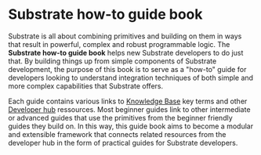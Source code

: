 # Substrate how-to guide book 

Substrate is all about combining primitives and building on them in ways that result in powerful, complex and robust programmable logic. The **Substrate how-to guide book** helps new Substrate developers to do just that. By building things up from simple components of Substrate development, the purpose of this book is to serve as a "how-to" guide for developers looking to understand integration techniques of both simple and more complex capabilities that Substrate offers.

Each guide contains various links to [Knowledge Base](https://substrate.dev/docs/en/) key terms and other [Developer hub](https://substrate.dev/en/) ressources. Most beginner guides link to other intermediate or advanced guides that use the primitives from the beginner friendly guides they build on. In this way, this guide book aims to become a modular and extensible framework that connects related resources from the developer hub in the form of practical guides for Substrate developers.